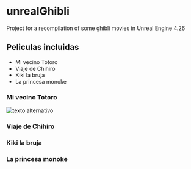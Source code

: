 # unrealGhibli
Project for a recompilation of some ghibli movies in Unreal Engine 4.26


## Peliculas incluidas

* Mi vecino Totoro
* Viaje de Chihiro
* Kiki la bruja
* La princesa monoke

### Mi vecino Totoro
![texto alternativo](ruta/a/la/imagen.png)
### Viaje de Chihiro

### Kiki la bruja

### La princesa monoke

